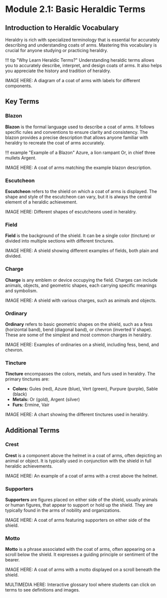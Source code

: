# Module 2.1: Basic Heraldic Terms

## Introduction to Heraldic Vocabulary

Heraldry is rich with specialized terminology that is essential for accurately describing and understanding coats of arms. Mastering this vocabulary is crucial for anyone studying or practicing heraldry.

!!! tip "Why Learn Heraldic Terms?"
    Understanding heraldic terms allows you to accurately describe, interpret, and design coats of arms. It also helps you appreciate the history and tradition of heraldry.

IMAGE HERE: A diagram of a coat of arms with labels for different components.

## Key Terms

### Blazon

**Blazon** is the formal language used to describe a coat of arms. It follows specific rules and conventions to ensure clarity and consistency. The blazon provides a precise description that allows anyone familiar with heraldry to recreate the coat of arms accurately.

!!! example "Example of a Blazon"
    Azure, a lion rampant Or, in chief three mullets Argent.

IMAGE HERE: A coat of arms matching the example blazon description.

### Escutcheon

**Escutcheon** refers to the shield on which a coat of arms is displayed. The shape and style of the escutcheon can vary, but it is always the central element of a heraldic achievement.

IMAGE HERE: Different shapes of escutcheons used in heraldry.

### Field

**Field** is the background of the shield. It can be a single color (tincture) or divided into multiple sections with different tinctures.

IMAGE HERE: A shield showing different examples of fields, both plain and divided.

### Charge

**Charge** is any emblem or device occupying the field. Charges can include animals, objects, and geometric shapes, each carrying specific meanings and symbolism.

IMAGE HERE: A shield with various charges, such as animals and objects.

### Ordinary

**Ordinary** refers to basic geometric shapes on the shield, such as a fess (horizontal band), bend (diagonal band), or chevron (inverted V shape). These are some of the simplest and most common charges in heraldry.

IMAGE HERE: Examples of ordinaries on a shield, including fess, bend, and chevron.

### Tincture

**Tincture** encompasses the colors, metals, and furs used in heraldry. The primary tinctures are:

- **Colors:** Gules (red), Azure (blue), Vert (green), Purpure (purple), Sable (black)
- **Metals:** Or (gold), Argent (silver)
- **Furs:** Ermine, Vair

IMAGE HERE: A chart showing the different tinctures used in heraldry.

## Additional Terms

### Crest

**Crest** is a component above the helmet in a coat of arms, often depicting an animal or object. It is typically used in conjunction with the shield in full heraldic achievements.

IMAGE HERE: An example of a coat of arms with a crest above the helmet.

### Supporters

**Supporters** are figures placed on either side of the shield, usually animals or human figures, that appear to support or hold up the shield. They are typically found in the arms of nobility and organizations.

IMAGE HERE: A coat of arms featuring supporters on either side of the shield.

### Motto

**Motto** is a phrase associated with the coat of arms, often appearing on a scroll below the shield. It expresses a guiding principle or sentiment of the bearer.

IMAGE HERE: A coat of arms with a motto displayed on a scroll beneath the shield.

MULTIMEDIA HERE: Interactive glossary tool where students can click on terms to see definitions and images.
